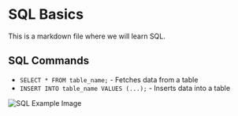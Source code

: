 # SQL Basics

This is a markdown file where we will learn SQL.

## SQL Commands

- `SELECT * FROM table_name;` - Fetches data from a table
- `INSERT INTO table_name VALUES (...);` - Inserts data into a table

![SQL Example Image](Images/sql_example.jpg)
